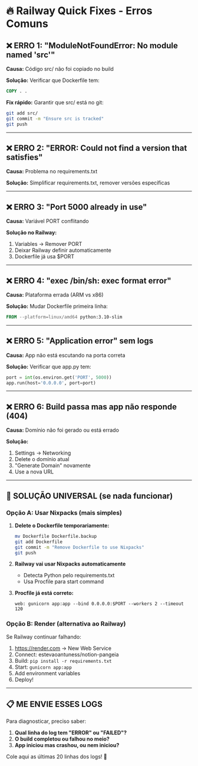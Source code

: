 # 🔥 Railway Quick Fixes - Erros Comuns

## ❌ ERRO 1: "ModuleNotFoundError: No module named 'src'"

**Causa:** Código src/ não foi copiado no build

**Solução:**
Verificar que Dockerfile tem:
```dockerfile
COPY . .
```

**Fix rápido:** Garantir que src/ está no git:
```bash
git add src/
git commit -m "Ensure src is tracked"
git push
```

---

## ❌ ERRO 2: "ERROR: Could not find a version that satisfies"

**Causa:** Problema no requirements.txt

**Solução:**
Simplificar requirements.txt, remover versões específicas

---

## ❌ ERRO 3: "Port 5000 already in use"

**Causa:** Variável PORT conflitando

**Solução no Railway:**
1. Variables → Remover PORT
2. Deixar Railway definir automaticamente
3. Dockerfile já usa $PORT

---

## ❌ ERRO 4: "exec /bin/sh: exec format error"

**Causa:** Plataforma errada (ARM vs x86)

**Solução:** Mudar Dockerfile primeira linha:
```dockerfile
FROM --platform=linux/amd64 python:3.10-slim
```

---

## ❌ ERRO 5: "Application error" sem logs

**Causa:** App não está escutando na porta correta

**Solução:** Verificar que app.py tem:
```python
port = int(os.environ.get('PORT', 5000))
app.run(host='0.0.0.0', port=port)
```

---

## ❌ ERRO 6: Build passa mas app não responde (404)

**Causa:** Domínio não foi gerado ou está errado

**Solução:**
1. Settings → Networking
2. Delete o domínio atual
3. "Generate Domain" novamente
4. Use a nova URL

---

## 🚀 SOLUÇÃO UNIVERSAL (se nada funcionar)

### Opção A: Usar Nixpacks (mais simples)

1. **Delete o Dockerfile temporariamente:**
   ```bash
   mv Dockerfile Dockerfile.backup
   git add Dockerfile
   git commit -m "Remove Dockerfile to use Nixpacks"
   git push
   ```

2. **Railway vai usar Nixpacks automaticamente**
   - Detecta Python pelo requirements.txt
   - Usa Procfile para start command

3. **Procfile já está correto:**
   ```
   web: gunicorn app:app --bind 0.0.0.0:$PORT --workers 2 --timeout 120
   ```

### Opção B: Render (alternativa ao Railway)

Se Railway continuar falhando:
1. https://render.com → New Web Service
2. Connect: estevaoantuness/notion-pangeia
3. Build: `pip install -r requirements.txt`
4. Start: `gunicorn app:app`
5. Add environment variables
6. Deploy!

---

## 📋 ME ENVIE ESSES LOGS

Para diagnosticar, preciso saber:

1. **Qual linha do log tem "ERROR" ou "FAILED"?**
2. **O build completou ou falhou no meio?**
3. **App iniciou mas crashou, ou nem iniciou?**

Cole aqui as últimas 20 linhas dos logs! 🙏
